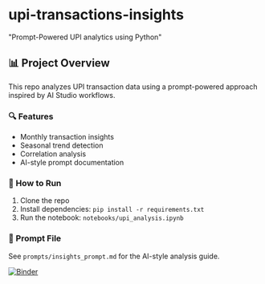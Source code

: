 # upi-transactions-insights
"Prompt-Powered UPI analytics using Python" 
## 📊 Project Overview

This repo analyzes UPI transaction data using a prompt-powered approach inspired by AI Studio workflows.

### 🔍 Features
- Monthly transaction insights
- Seasonal trend detection
- Correlation analysis
- AI-style prompt documentation

### 🚀 How to Run
1. Clone the repo
2. Install dependencies: `pip install -r requirements.txt`
3. Run the notebook: `notebooks/upi_analysis.ipynb`

### 🧠 Prompt File
See `prompts/insights_prompt.md` for the AI-style analysis guide.

[![Binder](https://mybinder.org/badge_logo.svg)](https://mybinder.org/v2/gh/warrior678/upi-transactions-insights/HEAD)
